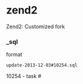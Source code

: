 zend2
=====

Zend2: Customized fork

### _sql
format
```code
update-2013-12-03#10254.sql

```
10254 - task #

